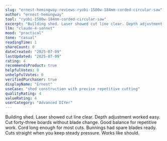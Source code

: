 ```yaml
---
slug: "ernest-hemingway-reviews-ryobi-1500w-184mm-corded-circular-saw"
author: "ernest-hemingway"
tool: "ryobi-1500w-184mm-corded-circular-saw"
excerpt: "Building shed. Laser showed cut line clear. Depth adjustment worked easy. Cut forty-three boards without blade change. Good balance for repetitive work."
llm: "claude-4-sonnet"
mood: "practical"
tone: "casual"
readingTime: 1
shareCount: 0
dateCreated: "2025-07-09"
lastUpdated: "2025-07-09"
rating: 4
recommendsProduct: true
helpfulVotes: 0
unhelpfulVotes: 0
verifiedPurchaser: true
displayName: "Ernest"
useCase: "shed construction with precise repetitive cutting"
qualityRating: 4
valueRating: 4
userCategory: "Advanced DIYer"
---
```


Building shed. Laser showed cut line clear. Depth adjustment worked easy. Cut forty-three boards without blade change. Good balance for repetitive work. Cord long enough for most cuts. Bunnings had spare blades ready. Cuts straight when you keep steady pressure. Works like should. 
